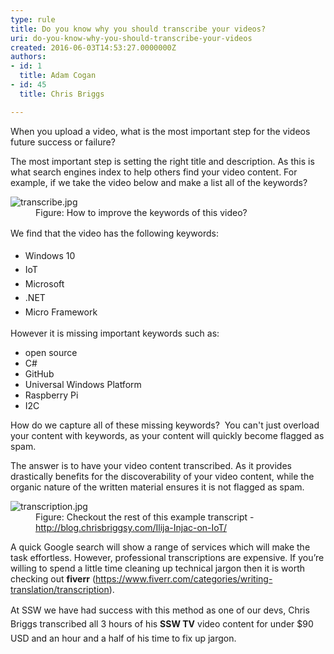 ```yaml
---
type: rule
title: Do you know why you should transcribe your videos?
uri: do-you-know-why-you-should-transcribe-your-videos
created: 2016-06-03T14:53:27.0000000Z
authors:
- id: 1
  title: Adam Cogan
- id: 45
  title: Chris Briggs

---
```




<span class='intro'> <p>When you upload a video, what is the most important step for the videos future success or failure?&#160;</p><p>The most important step is setting the right title and description. As this is what search engines index to help others find your video content. For example, if we take the video below and make a list all of the keywords?<br></p> </span>

<dl class="image"><dt> <img src="/PublishingImages/transcribe.jpg" alt="transcribe.jpg" /> </dt><dd>Figure&#58; How to improve the keywords of this video?</dd></dl><p><span style="line-height&#58;1.6;">We find that the video ​has the following keywords&#58;</span><br></p><ul><li> 
      <span style="line-height&#58;1.6;">Windows 10</span><br></li><li> 
      <span style="line-height&#58;1.6;">IoT&#160;</span><br></li><li> 
      <span style="line-height&#58;1.6;">Microsoft&#160;</span><br></li><li> 
      <span style="line-height&#58;1.6;">.NET</span><br></li><li> 
      <span style="line-height&#58;1.6;">Micro Framework</span><br></li></ul><p>However it is missing important keywords such as&#58;</p><p></p><ul><li>open source<br></li><li>C#<br></li><li>GitHub<br></li><li>Universal Windows Platform<br></li><li>Raspberry Pi<br></li><li>I2C<br></li></ul><p></p><p>How do we capture all of these missing keywords? &#160;You can't just overload your content with keywords, as your content will quickly become flagged as spam.&#160;</p><p>The answer is to have your video content transcribed. As it provides drastically benefits for the discoverability of your video content, while the organic nature of the written material ensures it is not flagged as spam.&#160;</p><dl class="image"><dt><img src="/PublishingImages/transcription.jpg" alt="transcription.jpg" /></dt><dd>Figure&#58; Checkout the rest of this example transcript - <a href="http&#58;//blog.chrisbriggsy.com/Ilija-Injac-on-IoT/">http&#58;//blog.chrisbriggsy.com/Ilija-Injac-on-IoT/</a></dd></dl><p>A quick Google search will show a range of services which will make the task effortless. However, professional transcriptions are expensive. If you’re willing to spend a little time cleaning up technical jargon then it is worth checking out <b>fiverr</b> (<a href="https&#58;//www.fiverr.com/categories/writing-translation/transcription"><span class="s1">https&#58;//www.fiverr.com/categories/writing-translation/transcription</span></a>).&#160;</p><p><span style="line-height&#58;1.6;">At SSW we have had success with this method as one of our devs, Chris Briggs transcribed all 3 hours of his <b>SSW TV</b> video content for under $90 USD and an hour and a half of his time to fix up jargon.&#160;</span><br></p>


